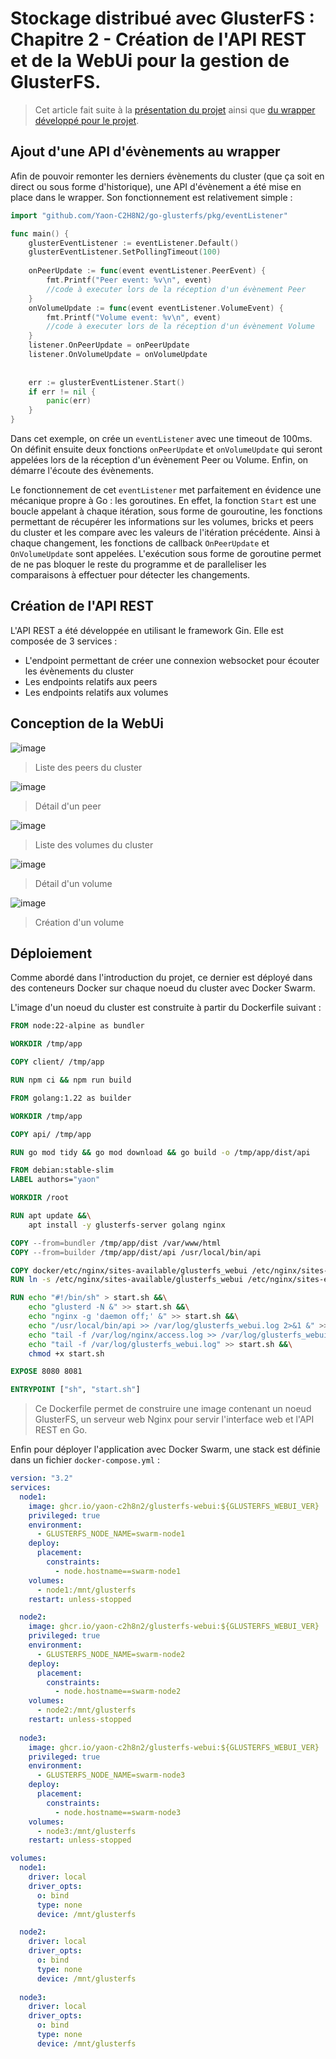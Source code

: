 # Stockage distribué avec GlusterFS : Chapitre 2 - Création de l'API REST et de la WebUi pour la gestion de GlusterFS.

> Cet article fait suite à la [présentation du projet](/articles/GoGlusterFs) ainsi
> que [du wrapper développé pour le projet](https://github.com/Yaon-C2H8N2/go-glusterfs).

## Ajout d'une API d'évènements au wrapper

Afin de pouvoir remonter les derniers évènements du cluster (que ça soit en direct ou sous forme d'historique), une API
d'évènement a été mise en place dans le wrapper. Son fonctionnement est relativement simple :

```go
import "github.com/Yaon-C2H8N2/go-glusterfs/pkg/eventListener"

func main() {
	glusterEventListener := eventListener.Default()
	glusterEventListener.SetPollingTimeout(100)
	
	onPeerUpdate := func(event eventListener.PeerEvent) {
		fmt.Printf("Peer event: %v\n", event)
		//code à executer lors de la réception d'un évènement Peer
	}
	onVolumeUpdate := func(event eventListener.VolumeEvent) {
		fmt.Printf("Volume event: %v\n", event)
		//code à executer lors de la réception d'un évènement Volume
	}
	listener.OnPeerUpdate = onPeerUpdate
	listener.OnVolumeUpdate = onVolumeUpdate
	
	
	err := glusterEventListener.Start()
	if err != nil {
		panic(err)
	}
}
```

Dans cet exemple, on crée un `eventListener` avec une timeout de 100ms. On définit ensuite deux fonctions `onPeerUpdate`
et `onVolumeUpdate` qui seront appelées lors de la réception d'un évènement Peer ou Volume. Enfin, on démarre l'écoute
des évènements.

Le fonctionnement de cet `eventListener` met parfaitement en évidence une mécanique propre à Go : les goroutines. En
effet, la fonction `Start` est une boucle appelant à chaque itération, sous forme de gouroutine, les fonctions
permettant de récupérer les informations sur les volumes, bricks et peers du cluster et les compare avec les valeurs de
l'itération précédente. Ainsi à chaque changement, les fonctions de callback `OnPeerUpdate` et `OnVolumeUpdate` sont
appelées. L'exécution sous forme de goroutine permet de ne pas bloquer le reste du programme et de paralleliser les
comparaisons à effectuer pour détecter les changements.

## Création de l'API REST

L'API REST a été développée en utilisant le framework Gin. Elle est composée de 3 services :

- L'endpoint permettant de créer une connexion websocket pour écouter les évènements du cluster
- Les endpoints relatifs aux peers
- Les endpoints relatifs aux volumes

## Conception de la WebUi

![image](https://github.com/Yaon-C2H8N2/glusterfs-webui/raw/main/resources/img/screen_peers_list.png)
> Liste des peers du cluster

![image](https://github.com/Yaon-C2H8N2/glusterfs-webui/raw/main/resources/img/screen_peer_detail.png)
> Détail d'un peer

![image](https://github.com/Yaon-C2H8N2/glusterfs-webui/raw/main/resources/img/screen_volumes_list.png)
> Liste des volumes du cluster

![image](https://github.com/Yaon-C2H8N2/glusterfs-webui/raw/main/resources/img/screen_volume_detail.png)
> Détail d'un volume

![image](https://github.com/Yaon-C2H8N2/glusterfs-webui/raw/main/resources/img/screen_volume_creation.png)
> Création d'un volume

## Déploiement

Comme abordé dans l'introduction du projet, ce dernier est déployé dans des conteneurs Docker sur chaque noeud du
cluster avec Docker Swarm.

L'image d'un noeud du cluster est construite à partir du Dockerfile suivant :

```Dockerfile
FROM node:22-alpine as bundler

WORKDIR /tmp/app

COPY client/ /tmp/app

RUN npm ci && npm run build

FROM golang:1.22 as builder

WORKDIR /tmp/app

COPY api/ /tmp/app

RUN go mod tidy && go mod download && go build -o /tmp/app/dist/api

FROM debian:stable-slim
LABEL authors="yaon"

WORKDIR /root

RUN apt update &&\
    apt install -y glusterfs-server golang nginx

COPY --from=bundler /tmp/app/dist /var/www/html
COPY --from=builder /tmp/app/dist/api /usr/local/bin/api

COPY docker/etc/nginx/sites-available/glusterfs_webui /etc/nginx/sites-available/glusterfs_webui
RUN ln -s /etc/nginx/sites-available/glusterfs_webui /etc/nginx/sites-enabled/glusterfs_webui

RUN echo "#!/bin/sh" > start.sh &&\
    echo "glusterd -N &" >> start.sh &&\
    echo "nginx -g 'daemon off;' &" >> start.sh &&\
    echo "/usr/local/bin/api >> /var/log/glusterfs_webui.log 2>&1 &" >> start.sh &&\
    echo "tail -f /var/log/nginx/access.log >> /var/log/glusterfs_webui.log 2>&1 &" >> start.sh &&\
    echo "tail -f /var/log/glusterfs_webui.log" >> start.sh &&\
    chmod +x start.sh

EXPOSE 8080 8081

ENTRYPOINT ["sh", "start.sh"]
```

> Ce Dockerfile permet de construire une image contenant un noeud GlusterFS, un serveur web Nginx pour servir l'interface
> web et l'API REST en Go.

Enfin pour déployer l'application avec Docker Swarm, une stack est définie dans un fichier `docker-compose.yml` :

```yaml
version: "3.2"
services:
  node1:
    image: ghcr.io/yaon-c2h8n2/glusterfs-webui:${GLUSTERFS_WEBUI_VER}
    privileged: true
    environment:
      - GLUSTERFS_NODE_NAME=swarm-node1
    deploy:
      placement:
        constraints:
          - node.hostname==swarm-node1
    volumes:
      - node1:/mnt/glusterfs
    restart: unless-stopped

  node2:
    image: ghcr.io/yaon-c2h8n2/glusterfs-webui:${GLUSTERFS_WEBUI_VER}
    privileged: true
    environment:
      - GLUSTERFS_NODE_NAME=swarm-node2
    deploy:
      placement:
        constraints:
          - node.hostname==swarm-node2
    volumes:
      - node2:/mnt/glusterfs
    restart: unless-stopped
    
  node3:
    image: ghcr.io/yaon-c2h8n2/glusterfs-webui:${GLUSTERFS_WEBUI_VER}
    privileged: true
    environment:
      - GLUSTERFS_NODE_NAME=swarm-node3
    deploy:
      placement:
        constraints:
          - node.hostname==swarm-node3
    volumes:
      - node3:/mnt/glusterfs
    restart: unless-stopped

volumes:
  node1:
    driver: local
    driver_opts:
      o: bind
      type: none
      device: /mnt/glusterfs

  node2:
    driver: local
    driver_opts:
      o: bind
      type: none
      device: /mnt/glusterfs
      
  node3:
    driver: local
    driver_opts:
      o: bind
      type: none
      device: /mnt/glusterfs
```